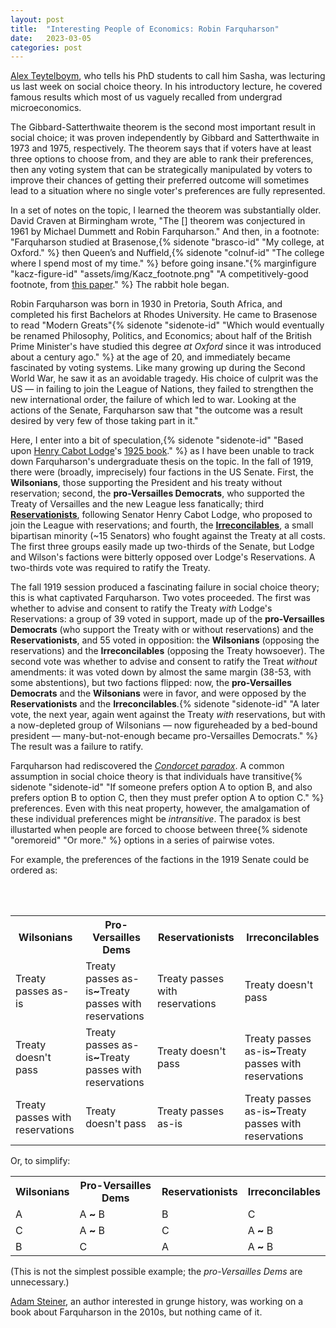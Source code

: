 ```yaml
---
layout: post
title:  "Interesting People of Economics: Robin Farquharson"
date:   2023-03-05
categories: post
---
```


[Alex Teytelboym](https://t8el.com/), who tells his PhD students to call him Sasha, was lecturing us last week on social choice theory. In his introductory lecture, he covered famous results which most of us vaguely recalled from undergrad microeconomics.

The Gibbard-Satterthwaite theorem is the second most important result in social choice; it was proven independently by Gibbard and Satterthwaite in 1973 and 1975, respectively. The theorem says that if voters have at least three options to choose from, and they are able to rank their preferences, then any voting system that can be strategically manipulated by voters to improve their chances of getting their preferred outcome will sometimes lead to a situation where no single voter's preferences are fully represented. 

In a set of notes on the topic, I learned the theorem was substantially older. David Craven at Birmingham wrote, "The [] theorem was conjectured in 1961 by Michael Dummett and Robin Farquharson." And then, in a footnote: "Farquharson studied at Brasenose,{% sidenote "brasco-id" "My college, at Oxford." %} then Queen’s and Nuffield,{% sidenote "colnuf-id" "The college where I spend most of my time." %} before going insane."{% marginfigure "kacz-figure-id" "assets/img/Kacz_footnote.png" "A competitively-good footnote, from [this paper](https://www.jstor.org/stable/27643011)." %} The rabbit hole began.

Robin Farquharson was born in 1930 in Pretoria, South Africa, and completed his first Bachelors at Rhodes University. He came to Brasenose to read "Modern Greats"{% sidenote "sidenote-id" "Which would eventually be renamed Philosophy, Politics, and Economics; about half of the British Prime Minister's have studied this degree *at Oxford* since it was introduced about a century ago." %} at the age of 20, and immediately became fascinated by voting systems. Like many growing up during the Second World War, he saw it as an avoidable tragedy. His choice of culprit was the US — in failing to join the League of Nations, they failed to strengthen the new international order, the failure of which led to war. Looking at the actions of the Senate, Farquharson saw that "the outcome was a result desired by very few of those taking part in it."

Here, I enter into a bit of speculation,{% sidenote "sidenote-id" "Based upon [Henry Cabot Lodge](https://en.wikipedia.org/wiki/Henry_Cabot_Lodge)'s [1925 book](https://www.amazon.co.uk/Senate-League-Nations-Henry-Cabot/dp/1289346356)." %} as I have been unable to track down Farquharson's undergraduate thesis on the topic. In the fall of 1919, there were (broadly, imprecisely) four factions in the US Senate. First, the **Wilsonians**, those supporting the  President and his treaty without reservation; second, the  **pro-Versailles Democrats**, who supported the Treaty of Versailles and the new League less fanatically; third [**Reservationists**](https://en.wikipedia.org/wiki/Lodge_Reservations), following Senator Henry Cabot Lodge, who proposed to join the League with reservations; and fourth, the [**Irreconcilables**](https://en.wikipedia.org/wiki/Irreconcilables), a small bipartisan minority (~15 Senators) who fought against the Treaty at all costs. The first three groups easily made up two-thirds of the Senate, but Lodge and Wilson's factions were bitterly opposed over Lodge's Reservations. A two-thirds vote was required to ratify the Treaty. 

The fall 1919 session produced a fascinating failure in social choice theory; this is what captivated Farquharson. Two votes proceeded. The first was whether to advise and consent to ratify the Treaty *with* Lodge's Reservations: a group of 39 voted in support, made up of the **pro-Versailles Democrats** (who support the Treaty with or without reservations) and the **Reservationists**, and 55 voted in opposition: the **Wilsonians** (opposing the reservations) and the **Irreconcilables** (opposing the Treaty howsoever). The second vote was whether to advise and consent to ratify the Treat *without* amendments: it was voted down by almost the same margin (38-53, with some abstentions), but two factions flipped: now, the **pro-Versailles Democrats** and the **Wilsonians** were in favor, and were opposed by the **Reservationists** and the **Irreconcilables**.{% sidenote "sidenote-id" "A later vote, the next year, again went against the Treaty *with* reservations, but with a now-depleted group of Wilsonians — now figureheaded by a bed-bound president — many-but-not-enough became pro-Versailles Democrats." %} The result was a failure to ratify. 

Farquharson had rediscovered the *[Condorcet paradox](https://en.wikipedia.org/wiki/Condorcet_paradox)*. A common assumption in social choice theory is that individuals have transitive{% sidenote "sidenote-id" "If someone prefers option A to option B, and also prefers option B to option C, then they must prefer option A to option C." %} preferences. Even with this neat property, however, the amalgamation of these individual preferences might be *intransitive*. The paradox is best illustarted when people are forced to choose between three{% sidenote "oremoreid" "Or more." %} options in a series of pairwise votes. 

For example, the preferences of the factions in the 1919 Senate could be ordered as:

<br>

<br> 

<table>
  <tr>
    <th>Wilsonians</th>
    <th>Pro-Versailles Dems</th>
    <th>Reservationists</th>
    <th>Irreconcilables</th>
  </tr>
  <tr>
    <td class="wilsonians">Treaty passes as-is</td>
    <td class="pro-versailles-dems">Treaty passes as-is<b>~</b>Treaty passes with reservations</td>
    <td class="reservationists">Treaty passes with reservations</td>
    <td class="irreconcilables">Treaty doesn't pass</td>
  </tr>
  <tr>
    <td class="wilsonians">Treaty doesn't pass</td>
    <td class="pro-versailles-dems">Treaty passes as-is<b>~</b>Treaty passes with reservations</td>
    <td class="reservationists">Treaty doesn't pass</td>
    <td class="irreconcilables">Treaty passes as-is<b>~</b>Treaty passes with reservations</td>
  </tr>
  <tr>
    <td class="wilsonians">Treaty passes with reservations</td>
    <td class="pro-versailles-dems">Treaty doesn't pass</td>
    <td class="reservationists">Treaty passes as-is</td>
    <td class="irreconcilables">Treaty passes as-is<b>~</b>Treaty passes with reservations</td>
  </tr>
</table>

Or, to simplify: 

<table>
  <tr>
    <th>Wilsonians</th>
    <th>Pro-Versailles Dems</th>
    <th>Reservationists</th>
    <th>Irreconcilables</th>
  </tr>
  <tr>
    <td class="wilsonians">A</td>
    <td class="pro-versailles-dems">A <b>~</b> B</td>
    <td class="reservationists">B</td>
    <td class="irreconcilables">C</td>
  </tr>
  <tr>
    <td class="wilsonians">C</td>
    <td class="pro-versailles-dems">A <b>~</b> B</td>
    <td class="reservationists">C</td>
    <td class="irreconcilables">A <b>~</b> B</td>
  </tr>
  <tr>
    <td class="wilsonians">B</td>
    <td class="pro-versailles-dems">C</td>
    <td class="reservationists">A</td>
    <td class="irreconcilables">A <b>~</b> B</td>
  </tr>
</table>

(This is not the simplest possible example; the *pro-Versailles Dems* are unnecessary.)

[Adam Steiner](https://adamsteiner.uk/), an author interested in grunge history, was working on a book about Farquharson in the 2010s, but nothing came of it. 





